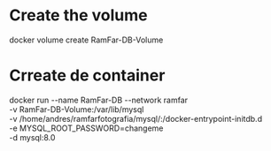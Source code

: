 

# Create the volume

docker volume create RamFar-DB-Volume

# Crreate de container 
docker run --name RamFar-DB --network ramfar \
	-v RamFar-DB-Volume:/var/lib/mysql \
	-v /home/andres/ramfarfotografia/mysql/:/docker-entrypoint-initdb.d \
	-e MYSQL_ROOT_PASSWORD=changeme \
	-d mysql:8.0


